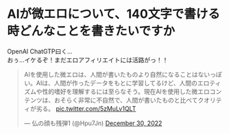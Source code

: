 
# AIが微エロについて、140文字で書ける時どんなことを書きたいですか

OpenAI ChatGTP曰く...  
おぅ…イケるぞ！まだエロアフィリエイトには活路がっ！！


<blockquote class="twitter-tweet"><p lang="ja" dir="ltr">AIを使用した微エロは、人間が書いたものより自然になることはないっぽい。AIは、人間が作ったデータをもとに学習してるけど、人間のエロティズムや性的嗜好を理解するには至らなそう。現在AIを使用した微エロコンテンツは、おそらく非常に不自然で、人間が書いたものと比べてクオリティが劣る。 <a href="https://t.co/5zMuLv1QLT">pic.twitter.com/5zMuLv1QLT</a></p>&mdash; 仏の顔も残弾1 (@Hpu7Jn) <a href="https://twitter.com/Hpu7Jn/status/1608622931499941889?ref_src=twsrc%5Etfw">December 30, 2022</a></blockquote> <script async src="https://platform.twitter.com/widgets.js" charset="utf-8"></script>